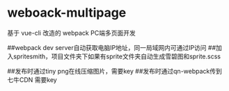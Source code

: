 
# weboack-multipage

基于 vue-cli 改造的 webpack PC端多页面开发


##webpack dev server自动获取电脑IP地址，同一局域网内可通过IP访问
##加入spritesmith，项目文件夹下如果有sprite文件夹自动生成雪碧图和sprite.scss

##发布时通过tiny png在线压缩图片，需要key
##发布时通过qn-webpack传到七牛CDN 需要key

